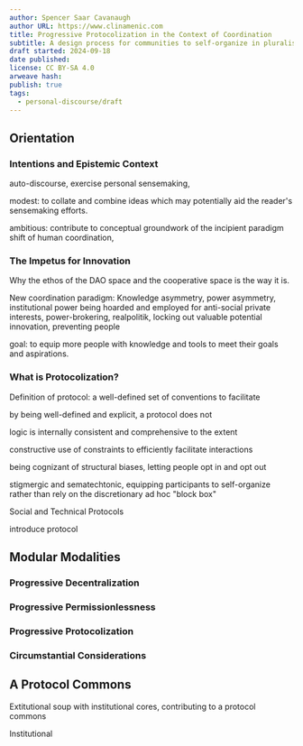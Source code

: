 ```yaml
---
author: Spencer Saar Cavanaugh
author URL: https://www.clinamenic.com
title: Progressive Protocolization in the Context of Coordination
subtitle: A design process for communities to self-organize in pluralistic and anti-fragile fashions.
draft started: 2024-09-18
date published: 
license: CC BY-SA 4.0
arweave hash: 
publish: true
tags:
  - personal-discourse/draft
---
```

## Orientation

### Intentions and Epistemic Context

auto-discourse, exercise personal sensemaking, 

modest: to collate and combine ideas which may potentially aid the reader's sensemaking efforts.

ambitious: contribute to conceptual groundwork of the incipient paradigm shift of human coordination, 
### The Impetus for Innovation

Why the ethos of the DAO space and the cooperative space is the way it is.

New coordination paradigm: Knowledge asymmetry, power asymmetry, institutional power being hoarded and employed for anti-social private interests, power-brokering, realpolitik, locking out valuable potential innovation, preventing people 

goal: to equip more people with knowledge and tools to meet their goals and aspirations. 
### What is Protocolization?

Definition of protocol: a well-defined set of conventions to facilitate 

by being well-defined and explicit, a protocol does not 

logic is internally consistent and comprehensive to the extent 

constructive use of constraints to efficiently facilitate interactions

being cognizant of structural biases, letting people opt in and opt out

stigmergic and sematechtonic, equipping participants to self-organize rather than rely on the discretionary ad hoc "block box" 

Social and Technical Protocols

introduce protocol


## Modular Modalities 

### Progressive Decentralization

### Progressive Permissionlessness

### Progressive Protocolization

### Circumstantial Considerations

## A Protocol Commons

Extitutional soup with institutional cores, contributing to a protocol commons

Institutional 